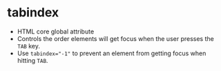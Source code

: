 # tabindex

- HTML core global attribute
- Controls the order elements will get focus when the user presses the `TAB` key.
- Use `tabindex="-1"` to prevent an element from getting focus when hitting `TAB`.
